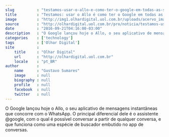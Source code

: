 ```yaml
---
slug          : "testamos-usar-o-allo-e-como-ter-o-google-em-todas-as-suas-conversas"
title         : "Testamos: usar o Allo é como ter o Google em todas as suas conversas"
image         : "http://img1.olhardigital.uol.com.br/uploads/acervo_imagens/2016/09/20160920171246_660_420.jpg"
source        : "http://olhardigital.uol.com.br/pro/noticia/testamos-usar-o-allo-e-como-ter-o-google-em-todas-as-suas-conversas/62327"
date          : "2016-09-21T04:16:00-03:00"
description   : "O Google lançou hoje o Allo, o seu aplicativo de mensagens instantâneas que concorre com o WhatsApp. O principal diferencial dele é o assistente @google, com o qual é possível conversar a partir de qualquer conversa, e que funciona como uma espécie de buscador embutido no app de conversas."
categories    : ['technology']
tags          : ['Olhar Digital']
site          :
    title     : "Olhar Digital"
    url       : "http://olhardigital.uol.com.br"
    locale    : "pt_BR"
author        :
    name      : "Gustavo Sumares"
    image     : null
    biography : null
    profile   : null
    facebook  : null
    twitter   : null
---
```


O Google lançou hoje o Allo, o seu aplicativo de mensagens instantâneas que concorre com o WhatsApp. O principal diferencial dele é o assistente @google, com o qual é possível conversar a partir de qualquer conversa, e que funciona como uma espécie de buscador embutido no app de conversas.
